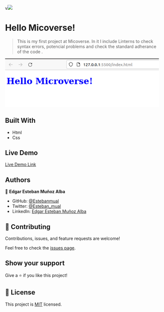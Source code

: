 v![](https://img.shields.io/badge/Microverse-blueviolet)

# Hello Micoverse!

> This is my first project at Micoverse. In it I include Linterns to check syntax errors, potencial problems and check the standard adherance of the code .

![screenshot](./screenshot-01042021.png)


## Built With

- Html
- Css

## Live Demo

[Live Demo Link](https://livedemo.com)

## Authors

👤 **Edgar Esteban Muñoz Alba**

- GitHub: [@Estebanmual](https://github.com/Estebanmual)
- Twitter: [@Esteban_mual](https://twitter.com/Esteban_mual)
- LinkedIn: [Edgar Esteban Muñoz Alba](https://linkedin.com/in/estebanmual)

## 🤝 Contributing

Contributions, issues, and feature requests are welcome!

Feel free to check the [issues page](../../issues/).

## Show your support

Give a ⭐️ if you like this project!


## 📝 License

This project is [MIT](./MIT.md) licensed.
